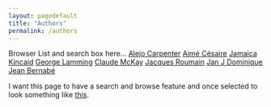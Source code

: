 ```yaml
---
layout: pagedefault
title: "Authors"
permalink: /authors
---
```


Browser List and search box here...
[Alejo Carpenter](/carpenter)
[Aimé Césaire](/cesaire)
[Jamaica Kincaid](/kincaid)
[George Lamming](/lamming)
[Claude McKay](/mcKay)
[Jacques Roumain](/roumain)
[Jan J Dominique](/dominique)
[Jean Bernabé](/bernabe)




I want this page to have a search and browse feature and once selected to look something like [this](http://mapping-marronage.rll.lsa.umich.edu/flight).
